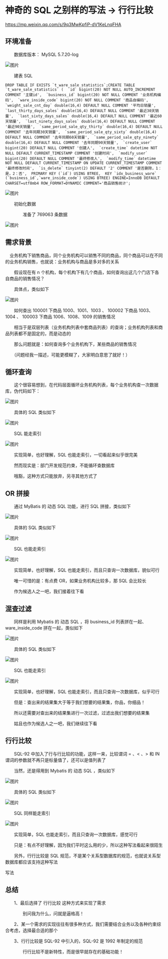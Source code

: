 # 神奇的 SQL 之别样的写法 → 行行比较

https://mp.weixin.qq.com/s/9q3MwKpfiP-dV1KeLnqFHA

## 环境准备

　　数据库版本： MySQL 5.7.20-log 

![图片](行行比较.assets/640)

　　建表 SQL

```mysql
DROP TABLE IF EXISTS `t_ware_sale_statistics`;CREATE TABLE `t_ware_sale_statistics` (  `id` bigint(20) NOT NULL AUTO_INCREMENT COMMENT '主键id',  `business_id` bigint(20) NOT NULL COMMENT '业务机构编码',  `ware_inside_code` bigint(20) NOT NULL COMMENT '商品自编码',  `weight_sale_cnt_day` double(16,4) DEFAULT NULL COMMENT '平均日销量',  `last_thirty_days_sales` double(16,4) DEFAULT NULL COMMENT '最近30天销量',  `last_sixty_days_sales` double(16,4) DEFAULT NULL COMMENT '最近60天销量',  `last_ninety_days_sales` double(16,4) DEFAULT NULL COMMENT '最近90天销量',  `same_period_sale_qty_thirty` double(16,4) DEFAULT NULL COMMENT '去年同期30天销量',  `same_period_sale_qty_sixty` double(16,4) DEFAULT NULL COMMENT '去年同期60天销量',  `same_period_sale_qty_ninety` double(16,4) DEFAULT NULL COMMENT '去年同期90天销量',  `create_user` bigint(20) DEFAULT NULL COMMENT '创建人',  `create_time` datetime NOT NULL DEFAULT CURRENT_TIMESTAMP COMMENT '创建时间',  `modify_user` bigint(20) DEFAULT NULL COMMENT '最终修改人',  `modify_time` datetime NOT NULL DEFAULT CURRENT_TIMESTAMP ON UPDATE CURRENT_TIMESTAMP COMMENT '最终修改时间',  `is_delete` tinyint(2) DEFAULT '2' COMMENT '是否删除，1：是，2：否',  PRIMARY KEY (`id`) USING BTREE,  KEY `idx_business_ware` (`business_id`,`ware_inside_code`) USING BTREE) ENGINE=InnoDB DEFAULT CHARSET=utf8mb4 ROW_FORMAT=DYNAMIC COMMENT='商品销售统计';
```

![图片](https://mmbiz.qpic.cn/mmbiz_png/QCu849YTaIPJqibT3icKCIQibSz5KUmc9VK0jg5lnmHiahJUaLqBm9cB0hXwHsb5XeIxJWJibbCmhm85sYfzcLgACYQ/640?wx_fmt=png&tp=webp&wxfrom=5&wx_lazy=1&wx_co=1)

　　初始化数据

　　　　准备了 769063 条数据

![图片](行行比较.assets/640-16306326115202)

## 需求背景

　业务机构下销售商品，同个业务机构可以销售不同的商品，同个商品可以在不同的业务机构销售，也就说：业务机构与商品是多对多的关系

　　假设现在有 n 个机构，每个机构下有几个商品，如何查询出这几个门店下各自商品的销售情况？

　　具体点，类似如下

![图片](行行比较.assets/640-16306326277714)

　　如何查出 100001 下商品 1000、1001、1003 、 100002 下商品 1003、1004 、 100003 下商品 1006、1008、1009 的销售情况

　　相当于是双层列表（业务机构列表中套商品列表）的查询；业务机构列表和商品列表都不是固定的，而是动态的

　　那么问题就是：如何查询多个业务机构下，某些商品的销售情况

　　（问题经我一描述，可能更模糊了，大家明白意思了就好！）

## 循环查询

　　这个很容易想到，在代码层面循环业务机构列表，每个业务机构查一次数据库，伪代码如下：

![图片](行行比较.assets/640-16306326567246)

　　具体的 SQL 类似如下

![图片](行行比较.assets/640-16306326587098)

　　SQL 能走索引

![图片](行行比较.assets/640-163063266061710)

　　实现简单，也好理解，SQL 也能走索引，一切看起来似乎很完美

　　然而现实是：部门开发规范约束，不能循环查数据库

　　哦豁，这种方式只能放弃，另寻其他方式了

## OR 拼接

　　通过 MyBatis 的 动态 SQL 功能，进行 SQL 拼接，类似如下

![图片](行行比较.assets/640-163063269635412)

　　具体的 SQL 类似如下

![图片](行行比较.assets/640-163063269801514)

　　SQL 也能走索引

![图片](行行比较.assets/640-163063269944016)

　　实现简单，也好理解，SQL 也能走索引，而且只查询一次数据库，貌似可行

　　唯一可惜的是：有点费 OR，如果业务机构比较多，那 SQL 会比较长

　　作为候选人之一吧，我们接着往下看

## 混查过滤

　　同样是利用 Mybatis 的 动态 SQL ，将 business_id 列表拼在一起、 ware_inside_code 拼在一起，类似如下

![图片](行行比较.assets/640-163063275949318)

　　具体的 SQL 类似如下

![图片](行行比较.assets/640-163063276157520)

　　SQL 也能走索引

![图片](行行比较.assets/640-163063276356422)

 

　　实现简单，也好理解，SQL 也能走索引，而且只查询一次数据库，似乎可行

　　但是：查出来的结果集大于等于我们想要的结果集，你品，你细品！

　　所以还需要对查出来的结果集进行一次过滤，过滤出我们想要的结果集

　　姑且也作为候选人之一吧，我们继续往下看

## 行行比较

　　SQL-92 中加入了行与行比较的功能，这样一来，比较谓词 = 、< 、> 和 IN 谓词的参数就不再只是标量值了，还可以是值列表了

　　当然，还是得用到 Mybatis 的 动态 SQL ，类似如下

![图片](行行比较.assets/640-163063278352424)

　　具体的 SQL 类似如下

![图片](行行比较.assets/640-163063278525726)

　　SQL 同样能走索引

![图片](行行比较.assets/640-163063279047528)

　　实现简单，SQL 也能走索引，而且只查询一次数据库，感觉可行

　　只是：有点不好理解，因为我们平时这么用的少，所以这种写法看起来很陌生

　　另外，行行比较是 SQL 规范，不是某个关系型数据库的规范，也就说关系型数据库都应该支持这种写法

写法

## 总结

　　1、最后选择了 行行比较 这种方式来实现了需求

　　　　别问我为什么，问就是逼格高！

　　2、某一个需求的实现往往有很多种方式，我们需要结合业务以及各种约束综合考虑，选择最合适的那个

　　3、行行比较是 SQL-92 中引入的，SQL-92 是 1992 年制定的规范

　　　　行行比较不是新特性，而是很早就存在的基础功能！